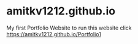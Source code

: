 # amitkv1212.github.io
My first Portfolio Website
to run this website click https://amitkv1212.github.io/Portfolio1
